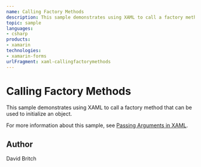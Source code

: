 ```yaml
---
name: Calling Factory Methods
description: This sample demonstrates using XAML to call a factory method that can be used to initialize an object.
topic: sample
languages:
- csharp
products:
- xamarin
technologies:
- xamarin-forms
urlFragment: xaml-callingfactorymethods
---
```

Calling Factory Methods
=======================

This sample demonstrates using XAML to call a factory method that can be used to initialize an object.

For more information about this sample, see [Passing Arguments in XAML](https://developer.xamarin.com/guides/xamarin-forms/xaml/passing-arguments/).

Author
------

David Britch
